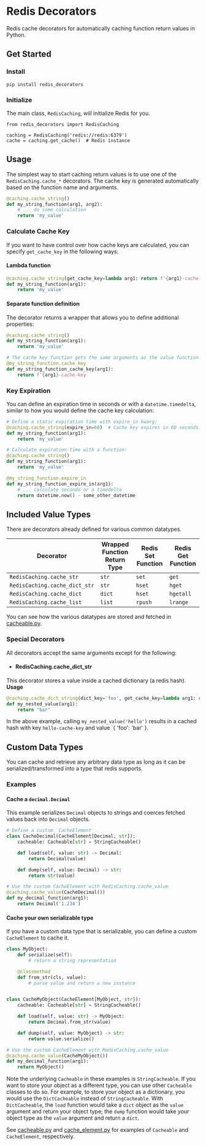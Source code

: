 # Redis Decorators
Redis cache decorators for automatically caching function return values in Python.

## Get Started
### Install
```
pip install redis_decorators
```

### Initialize
The main class, `RedisCaching`, will initialize Redis for you.
```
from redis_decorators import RedisCaching

caching = RedisCaching('redis://redis:6379')
cache = caching.get_cache()  # Redis instance
```

## Usage
The simplest way to start caching return values is to use one of the `RedisCaching.cache_*`
decorators. The cache key is generated automatically based on the function name and arguments.
```python
@caching.cache_string()
def my_string_function(arg1, arg2):
    # ... do some calculation
    return 'my_value'
```

### Calculate Cache Key
If you want to have control over how cache keys are calculated, you can specify `get_cache_key`
in the following ways:

#### Lambda function
```python
@caching.cache_string(get_cache_key=lambda arg1: return f'{arg1}-cache-key')
def my_string_function(arg1):
    return 'my_value'
```

#### Separate function definition
The decorator returns a wrapper that allows you to define additional properties:
```python
@caching.cache_string()
def my_string_function(arg1):
    return 'my_value'

# The cache key function gets the same arguments as the value function.
@my_string_function.cache_key
def my_string_function_cache_key(arg1):
    return f'{arg1}-cache-key
```

### Key Expiration
You can define an expiration time in seconds or with a `datetime.timedelta`, similar to how you
would define the cache key calculation:
```python
# Define a static expiration time with expire_in kwarg:
@caching.cache_string(expire_in=60)  # Cache key expires in 60 seconds.
def my_string_function(arg1):
    return 'my_value'

# Calculate expiration time with a function:
@caching.cache_string()
def my_string_function(arg1):
    return 'my_value'

@my_string_function.expire_in
def my_string_function_expire_in(arg1):
    # ... calculate seconds or a timedelta
    return datetime.now() - some_other_datetime
```

## Included Value Types
There are decorators already defined for various common datatypes.

| Decorator | Wrapped Function Return Type | Redis Set Function | Redis Get Function |
| --------- | ---------------------------- | ------------------ | ------------------ |
| `RedisCaching.cache_str` | `str` | `set` | `get` |
| `RedisCaching.cache_dict_str` | `str` | `hset` | `hget` |
| `RedisCaching.cache_dict` | `dict` | `hset` | `hgetall` |
| `RedisCaching.cache_list` | `list` | `rpush` | `lrange` |

You can see how the various datatypes are stored and fetched in [cacheable.py](redis_decorators/cacheable.py).

### Special Decorators
All decorators accept the same arguments except for the following:

- #### RedisCaching.cache_dict_str
This decorator stores a value inside a cached dictionary (a redis hash).
**Usage**
```python
@caching.cache_dict_string(dict_key='foo', get_cache_key=lambda arg1: return f'{arg1}-cache-key')
def my_nested_value(arg1):
    return "bar"
```
In the above example, calling `my_nested_value('hello')` results in a cached hash with key `hello-cache-key` and value `{ 'foo': 'bar' }.

## Custom Data Types
You can cache and retrieve any arbitrary data type as long as it can be serialized/transformed into a type that redis supports.

### Examples
#### Cache a `decimal.Decimal`
This example serializes `Decimal` objects to strings and coerces fetched values back into `Decimal` objects.

```python
# Define a custom `CacheElement`
class CacheDecimal(CacheElement[Decimal, str]):
    cacheable: Cacheable[str] = StringCacheable()

    def load(self, value: str) -> Decimal:
        return Decimal(value)

    def dump(self, value: Decimal) -> str:
        return str(value)

# Use the custom CacheElement with RedisCaching.cache_value
@caching.cache_value(CacheDecimal())
def my_decimal_function(arg1):
    return Decimal('1.234')
```

#### Cache your own serializable type
If you have a custom data type that is serializable, you can define a custom `CacheElement` to cache it.

```python
class MyObject:
    def serialize(self):
        # return a string representation

    @classmethod
    def from_str(cls, value):
        # parse value and return a new instance


class CacheMyObject(CacheElement[MyObject, str]):
    cacheable: Cacheable[str] = StringCacheable()

    def load(self, value: str) -> MyObject:
        return Decimal.from_str(value)

    def dump(self, value: MyObject) -> str:
        return value.serialize()

# Use the custom CacheElement with RedisCaching.cache_value
@caching.cache_value(CacheMyObject())
def my_decimal_function(arg1):
    return MyObject()
```

Note the underlying `Cacheable` in these examples is `StringCacheable`. If you want to store your object as a different type,
you can use other `Cacheable` classes to do so. For example, to store your object as a dictionary, you would
use the `DictCacheable` instead of `StringCacheable`. With `DictCacheable`, the `load` function would take
a `dict` object as the `value` argument and return your object type; the `dump` function would take your
object type as the `value` argument and return a `dict`.

See [cacheable.py](redis_decorators/cacheable.py) and [cache_element.py](redis_decorators/cache_element.py) for examples of
`Cacheable` and `CacheElement`, respectively.
